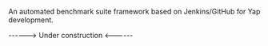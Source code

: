 An automated benchmark suite framework based on Jenkins/GitHub for Yap development.

------> Under construction <------